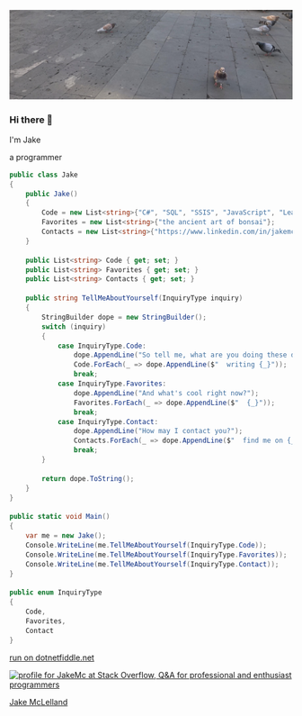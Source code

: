 [![Header](https://github.com/jakemclelland/jakemclelland/blob/main/assets/latest_story.png "Header")](https://jakemclelland.github.io/cv/)

### Hi there 👋

I'm Jake

a programmer

```c#
public class Jake
{
	public Jake()
	{
		Code = new List<string>{"C#", "SQL", "SSIS", "JavaScript", "Learning Swift"};
		Favorites = new List<string>{"the ancient art of bonsai"};
		Contacts = new List<string>{"https://www.linkedin.com/in/jakemclelland/"};
	}

	public List<string> Code { get; set; }
	public List<string> Favorites { get; set; }
	public List<string> Contacts { get; set; }

	public string TellMeAboutYourself(InquiryType inquiry)
	{
		StringBuilder dope = new StringBuilder();
		switch (inquiry)
		{
			case InquiryType.Code:
				dope.AppendLine("So tell me, what are you doing these days?");
				Code.ForEach(_ => dope.AppendLine($"  writing {_}"));
				break;
			case InquiryType.Favorites:
				dope.AppendLine("And what's cool right now?");
				Favorites.ForEach(_ => dope.AppendLine($"  {_}"));
				break;
			case InquiryType.Contact:
				dope.AppendLine("How may I contact you?");
				Contacts.ForEach(_ => dope.AppendLine($"  find me on {_}"));
				break;
		}
		
		return dope.ToString();
	}
}

public static void Main()
{
	var me = new Jake();
	Console.WriteLine(me.TellMeAboutYourself(InquiryType.Code));
	Console.WriteLine(me.TellMeAboutYourself(InquiryType.Favorites));
	Console.WriteLine(me.TellMeAboutYourself(InquiryType.Contact));
}

public enum InquiryType
{
	Code,
	Favorites,
	Contact
}
```
<a href="https://dotnetfiddle.net/HGqeVp">run on dotnetfiddle.net</a>

<a href="https://stackoverflow.com/users/2859272/jakemc"><img src="https://stackoverflow.com/users/flair/2859272.png?theme=dark" width="208" height="58" alt="profile for JakeMc at Stack Overflow, Q&amp;A for professional and enthusiast programmers" title="profile for JakeMc at Stack Overflow, Q&amp;A for professional and enthusiast programmers"></a>

<div class="badge-base LI-profile-badge" data-locale="en_US" data-size="large" data-theme="dark" data-type="VERTICAL" data-vanity="jakemclelland" data-version="v1"><a class="badge-base__link LI-simple-link" href="https://www.linkedin.com/in/jakemclelland?trk=profile-badge">Jake McLelland</a></div>
              
<!--
**jakemclelland/jakemclelland** is a ✨ _special_ ✨ repository because its `README.md` (this file) appears on your GitHub profile.

Here are some ideas to get you started:

- 🔭 I’m currently working on ...
- 🌱 I’m currently learning ...
- 👯 I’m looking to collaborate on ...
- 🤔 I’m looking for help with ...
- 💬 Ask me about ...
- 📫 How to reach me: ...
- 😄 Pronouns: ...
- ⚡ Fun fact: ...
-->
